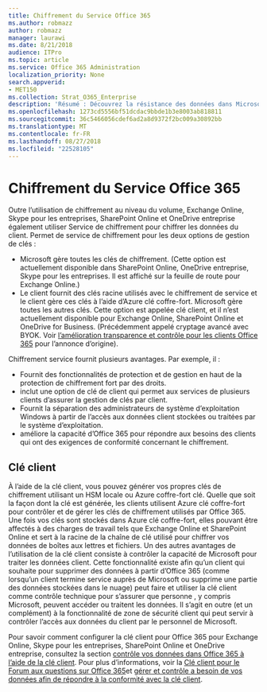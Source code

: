 ```yaml
---
title: Chiffrement du Service Office 365
ms.author: robmazz
author: robmazz
manager: laurawi
ms.date: 8/21/2018
audience: ITPro
ms.topic: article
ms.service: Office 365 Administration
localization_priority: None
search.appverid:
- MET150
ms.collection: Strat_O365_Enterprise
description: 'Résumé : Découvrez la résistance des données dans Microsoft Office 365.'
ms.openlocfilehash: 1273cd5556bf51dcdac9bbde1b3e8003ab818811
ms.sourcegitcommit: 36c5466056cdef6ad2a8d9372f2bc009a30892bb
ms.translationtype: MT
ms.contentlocale: fr-FR
ms.lasthandoff: 08/27/2018
ms.locfileid: "22528105"
---
```

# <a name="office-365-service-encryption"></a>Chiffrement du Service Office 365

Outre l’utilisation de chiffrement au niveau du volume, Exchange Online, Skype pour les entreprises, SharePoint Online et OneDrive entreprise également utiliser Service de chiffrement pour chiffrer les données du client. Permet de service de chiffrement pour les deux options de gestion de clés :
- Microsoft gère toutes les clés de chiffrement. (Cette option est actuellement disponible dans SharePoint Online, OneDrive entreprise, Skype pour les entreprises. Il est affiché sur la feuille de route pour Exchange Online.)
- Le client fournit des clés racine utilisés avec le chiffrement de service et le client gère ces clés à l’aide d’Azure clé coffre-fort. Microsoft gère toutes les autres clés. Cette option est appelée clé client, et il n’est actuellement disponible pour Exchange Online, SharePoint Online et OneDrive for Business. (Précédemment appelé cryptage avancé avec BYOK. Voir [l’amélioration transparence et contrôle pour les clients Office 365](http://blogs.office.com/2015/04/21/enhancing-transparency-and-control-for-office-365-customers/) pour l’annonce d’origine).

Chiffrement service fournit plusieurs avantages. Par exemple, il :
- Fournit des fonctionnalités de protection et de gestion en haut de la protection de chiffrement fort par des droits.
- inclut une option de clé de client qui permet aux services de plusieurs clients d’assurer la gestion de clés par client.
- Fournit la séparation des administrateurs de système d’exploitation Windows à partir de l’accès aux données client stockées ou traitées par le système d’exploitation.
- améliore la capacité d’Office 365 pour répondre aux besoins des clients qui ont des exigences de conformité concernant le chiffrement.

## <a name="customer-key"></a>Clé client
À l’aide de la clé client, vous pouvez générer vos propres clés de chiffrement utilisant un HSM locale ou Azure coffre-fort clé. Quelle que soit la façon dont la clé est générée, les clients utilisent Azure clé coffre-fort pour contrôler et de gérer les clés de chiffrement utilisés par Office 365. Une fois vos clés sont stockés dans Azure clé coffre-fort, elles pouvant être affectés à des charges de travail tels que Exchange Online et SharePoint Online et sert à la racine de la chaîne de clé utilisé pour chiffrer vos données de boîtes aux lettres et fichiers. Un des autres avantages de l’utilisation de la clé client consiste à contrôler la capacité de Microsoft pour traiter les données client. Cette fonctionnalité existe afin qu’un client qui souhaite pour supprimer des données à partir d’Office 365 (comme lorsqu’un client termine service auprès de Microsoft ou supprime une partie des données stockées dans le nuage) peut faire et utiliser la clé client comme contrôle technique pour s’assurer que personne , y compris Microsoft, peuvent accéder ou traitent les données. Il s’agit en outre (et un complément) à la fonctionnalité de zone de sécurité client qui peut servir à contrôler l’accès aux données du client par le personnel de Microsoft.

Pour savoir comment configurer la clé client pour Office 365 pour Exchange Online, Skype pour les entreprises, SharePoint Online et OneDrive entreprise, consultez la section [contrôle vos données dans Office 365 à l’aide de la clé client](https://support.office.com/article/Controlling-your-data-in-Office-365-using-Customer-Key-f2cd475a-e592-46cf-80a3-1bfb0fa17697). Pour plus d’informations, voir la [Clé client pour le Forum aux questions sur Office 365](https://support.office.com/article/Customer-Key-for-Office-365-FAQ-41ae293a-bd5c-4083-acd8-e1a2b4329da6)et [gérer et contrôle a besoin de vos données afin de répondre à la conformité avec la clé client](https://techcommunity.microsoft.com/t5/Microsoft-Ignite-Content-2017/Manage-and-control-your-data-to-help-meet-compliance-needs-with/td-p/117580).
